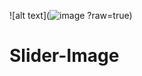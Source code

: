 ![alt text](![image](https://github.com/IntanNia1404/Slider-Image/assets/145907542/284ce2d1-0d5e-4df0-9460-a37bc769fd5f)
?raw=true)
# Slider-Image
